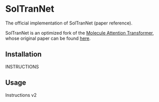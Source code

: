 # SolTranNet
The official implementation of SolTranNet (paper reference).

SolTranNet is an optimized fork of the [Molecule Attention Transformer](https://github.com/ardigen/MAT), whose original paper can be found [here](https://arxiv.org/abs/2002.08264).

## Installation
INSTRUCTIONS

## Usage
Instructions v2
